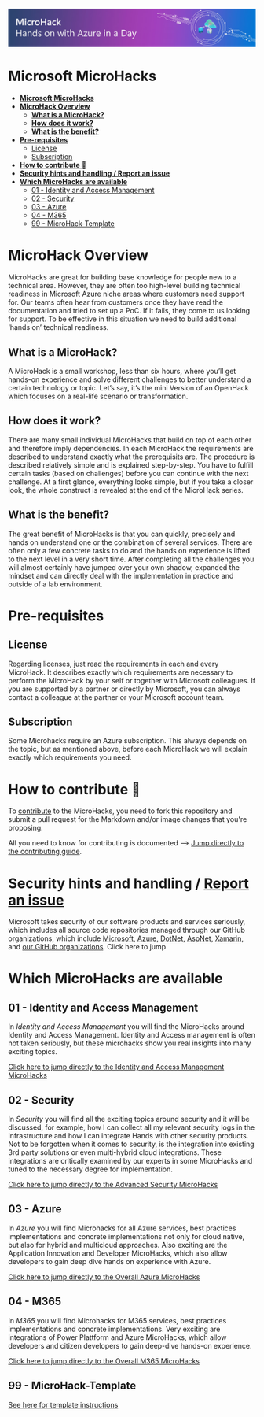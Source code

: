 ![image](img/1920x300_EventBanner_MicroHack_General_wText.jpg)

# Microsoft MicroHacks

- [**Microsoft MicroHacks**](#microsoft-microhacks)
- [**MicroHack Overview**](#microhack-overview)
  - [**What is a MicroHack?**](#what-is-a-microhack)
  - [**How does it work?**](#how-does-it-work)
  - [**What is the benefit?**](#what-is-the-benefit)
- [**Pre-requisites**](#pre-requisites)
  - [License](#license)
  - [Subscription](#subscription)
- [**How to contribute** 🚀](#how-to-contribute-)
- [**Security hints and handling / Report an issue**](#security-hints-and-handling--report-an-issue)
- [**Which MicroHacks are available**](#which-microhacks-are-available)
  - [01 - Identity and Access Management](#01---identity-and-access-management)
  - [02 - Security](#02---security)
  - [03 - Azure](#03---azure)
  - [04 - M365](#04---m365)
  - [99 - MicroHack-Template](#99---microhack-template)

# **MicroHack Overview**

MicroHacks are great for building base knowledge for people new to a technical area. However, they are often too high-level building technical readiness in Microsoft Azure niche areas where customers need support for. Our teams often hear from customers once they have read the documentation and tried to set up a PoC. If it fails, they come to us looking for support. To be effective in this situation we need to build additional ‘hands on’ technical readiness.

## **What is a MicroHack?**

A MicroHack is a small workshop, less than six hours, where you’ll get hands-on experience and solve different challenges to better understand a certain technology or topic. Let’s say, it’s the mini Version of an OpenHack which focuses on a real-life scenario or transformation.

## **How does it work?**

There are many small individual MicroHacks that build on top of each other and therefore imply dependencies. In each MicroHack the requirements are  described to understand exactly what the prerequisits are. The procedure is described relatively simple and is explained step-by-step. You have to fulfill certain tasks (based on challenges) before you can continue with the next challenge. At a first glance, everything looks simple, but if you take a closer look, the whole construct is revealed at the end of the MicroHack series.

## **What is the benefit?**

The great benefit of MicroHacks is that you can quickly, precisely and hands on understand one or the combination of several services. There are often only a few concrete tasks to do and the hands on experience is lifted to the next level in a very short time. After completing all the challenges you will almost certainly have jumped over your own shadow, expanded the mindset and can directly deal with the implementation in practice and outside of a lab environment.

# **Pre-requisites**

## License

Regarding licenses, just read the requirements in each and every MicroHack. It describes exactly which requirements are necessary to perform the MicroHack by your self or together with Microsoft colleagues. If you are supported by a partner or directly by Microsoft, you can always contact a colleague at the partner or your Microsoft account team.  

## Subscription

Some Microhacks require an Azure subscription. This always depends on the topic, but as mentioned above, before each MicroHack we will explain exactly which requirements you need.

# **How to contribute** 🚀

To [contribute](./CONTRIBUTING.md) to the MicroHacks, you need to fork this repository and submit a pull request for the Markdown and/or image changes that you're proposing.

All you need to know for contributing is documented --> [Jump directly to the contributing guide](./CONTRIBUTING.md).

# **Security hints and handling / [Report an issue](./SECURITY.md)**

Microsoft takes security of our software products and services seriously, which includes all source code repositories managed through our GitHub organizations, which include [Microsoft](https://github.com/Microsoft), [Azure](https://github.com/Azure), [DotNet](https://github.com/dotnet), [AspNet](https://github.com/aspnet), [Xamarin](https://github.com/xamarin), and [our GitHub organizations](https://opensource.microsoft.com/). Click here to jump

# **Which MicroHacks are available**

## 01 - Identity and Access Management

In _Identity and Access Management_ you will find the MicroHacks around Identity and Access Management. Identity and Access management is often not taken seriously, but these microhacks show you real insights into many exciting topics.

[Click here to jump directly to the Identity and Access Management MicroHacks](./01-Identity%20and%20Access%20Management/)

## 02 - Security

In _Security_ you will find all the exciting topics around security and it will be discussed, for example, how I can collect all my relevant security logs in the infrastructure and how I can integrate Hands with other security products. Not to be forgotten when it comes to security, is the integration into existing 3rd party solutions or even multi-hybrid cloud integrations. These integrations are critically examined by our experts in some MicroHacks and tuned to the necessary degree for implementation.

[Click here to jump directly to the Advanced Security MicroHacks](./02-Security/)

## 03 - Azure

In _Azure_ you will find Microhacks for all Azure services, best practices implementations and concrete implementations not only for cloud native, but also for hybrid and multicloud approaches. Also exciting are the Application Innovation and Developer MicroHacks, which also allow developers to gain deep dive hands on experience with Azure.

[Click here to jump directly to the Overall Azure MicroHacks](./03-Azure/)

## 04 - M365

In _M365_ you will find Microhacks for M365 services, best practices implementations and concrete implementations. Very exciting are integrations of Power Plattform and Azure MicroHacks, which allow developers and citizen developers to gain deep-dive hands-on experience.

[Click here to jump directly to the Overall M365 MicroHacks](./04-Microsoft-365/)

## 99 - MicroHack-Template

[See here for template instructions](./99-MicroHack-Template/)

